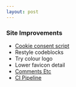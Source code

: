 ```yaml
---
layout: post
---
```


### Site Improvements
- [Cookie consent script](https://cookieconsent.osano.com/download/)
- Restyle codeblocks
- Try colour logo
- Lower favicon detail
- [Comments Etc](https://staticman.net/)
- [CI Pipeline](https://jenkins.io/)